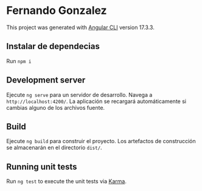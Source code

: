 # Fernando Gonzalez

This project was generated with [Angular CLI](https://github.com/angular/angular-cli) version 17.3.3.

## Instalar de dependecias

Run `npm i`

## Development server

Ejecute `ng serve` para un servidor de desarrollo. Navega a `http://localhost:4200/`. La aplicación se recargará automáticamente si cambias alguno de los archivos fuente.

## Build

Ejecute `ng build` para construir el proyecto. Los artefactos de construcción se almacenarán en el directorio `dist/`.

## Running unit tests

Run `ng test` to execute the unit tests via [Karma](https://karma-runner.github.io).
